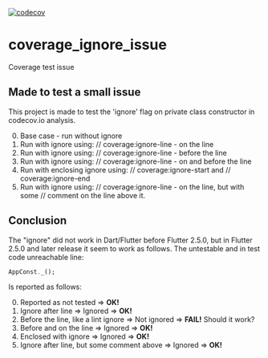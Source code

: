[![codecov](https://codecov.io/gh/rydmike/coverage_ignore_issue/branch/master/graph/badge.svg?token=6LTgn2GSZT)](https://codecov.io/gh/rydmike/coverage_ignore_issue)

# coverage_ignore_issue

Coverage test issue

## Made to test a small issue 

This project is made to test the 'ignore' flag on private class constructor 
in codecov.io analysis.

0) Base case - run without ignore 
1) Run with ignore using: // coverage:ignore-line - on the line
2) Run with ignore using: // coverage:ignore-line - before the line
3) Run with ignore using: // coverage:ignore-line - on and before the line
4) Run with enclosing ignore using:
   // coverage:ignore-start and // coverage:ignore-end  
5) Run with ignore using: // coverage:ignore-line - on the line, but with some // comment on the line above it.

## Conclusion

The "ignore" did not work in Dart/Flutter before Flutter 2.5.0, but in
Flutter 2.5.0 and later release it seem to work as follows. 
The untestable and in test code unreachable line:

```dart
AppConst._();
```

Is reported as follows:

0) Reported as not tested => **OK!**
1) Ignore after line => Ignored => **OK!**
2) Before the line, like a lint ignore => Not ignored => **FAIL!**
   Should it work?
3) Before and on the line => Ignored  => **OK!**
4) Enclosed with ignore => Ignored  => **OK!**
5) Ignore after line, but some comment above => Ignored => **OK!**